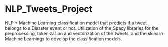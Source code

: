 # NLP_Tweets_Project

NLP + Machine Learning classification model that predicts if a tweet belongs to a Disaster event or not. 
Utilization of the Spacy libraries for the preprocessing, tokenization and 
vectorization of the tweets, and the sklearn Machine Learnings to develop the classification models. 

